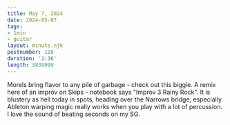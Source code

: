 ```yaml
---
title: May 7, 2024
date: 2024-05-07
tags:
- 1min
- guitar
layout: minute.njk
postnumber: 128
duration: '1:36'
length: 3839999
---
```

Morels bring flavor to any pile of garbage - check out this biggie.  A remix here of an improv on Skips - notebook says "Improv 3 Rainy Rock".  It is blustery as hell today in spots, heading over the Narrows bridge, especially.  Ableton warping magic really works when you play with a lot of percussion. I love the sound of beating seconds on my SG. 